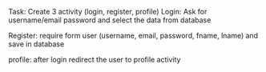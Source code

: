 Task:
Create 3 activity (login, register, profile) 
Login:
    Ask for username/email password and select the data from database

Register:
    require form user (username, email, password, fname, lname) and save in database 

profile:
    after login redirect the user to profile activity 

